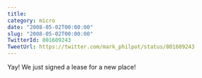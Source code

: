 ```yaml
---
title: 
category: micro
date: "2008-05-02T00:00:00"
slug: "2008-05-02T00:00:00"
TwitterId: 801609243
TweetUrl: https://twitter.com/mark_philpot/status/801609243
---
```


Yay! We just signed a lease for a new place!
